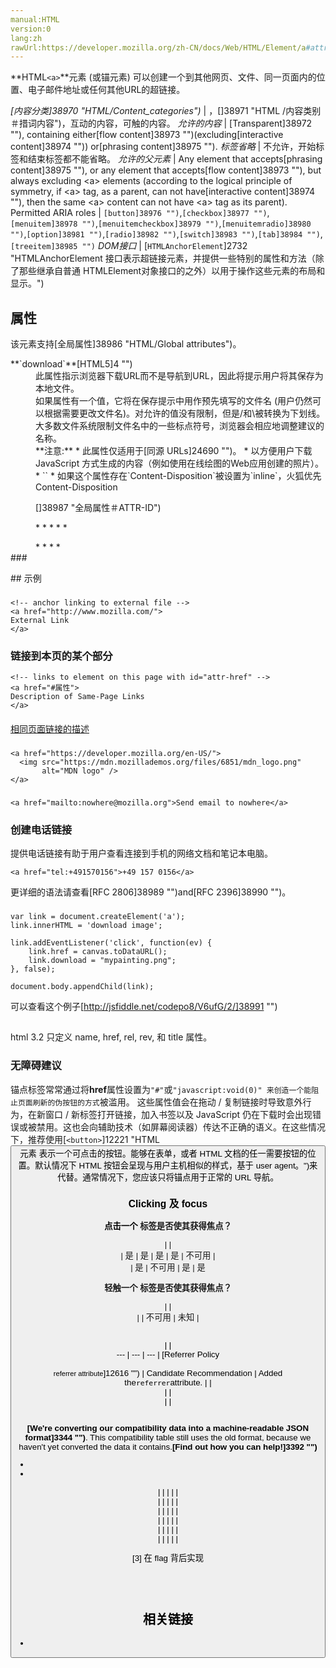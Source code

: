 ```yaml
---
manual:HTML
version:0
lang:zh
rawUrl:https://developer.mozilla.org/zh-CN/docs/Web/HTML/Element/a#attr-download
---
```






**HTML`<a>`**元素 (或锚元素) 可以创建一个到其他网页、文件、同一页面内的位置、电子邮件地址或任何其他URL的超链接。


<dfn>[内容分类]38970 "HTML/Content_categories")</dfn> | ，[]38971 "HTML /内容类别＃措词内容")，互动的内容，可触的内容。 
<dfn>允许的内容</dfn> | [Transparent]38972 ""), containing either[flow content]38973 "")(excluding[interactive content]38974 "")) or[phrasing content]38975 ""). 
<dfn>标签省略</dfn> | 不允许，开始标签和结束标签都不能省略。 
<dfn>允许的父元素</dfn> | Any element that accepts[phrasing content]38975 ""), or any element that accepts[flow content]38973 ""), but always excluding &lt;a&gt; elements (according to the logical principle of symmetry, if &lt;a&gt; tag, as a parent, can not have[interactive content]38974 ""), then the same &lt;a&gt; content can not have &lt;a&gt; tag as its parent). 
Permitted ARIA roles | `[button]38976 "")`,`[checkbox]38977 "")`,`[menuitem]38978 "")`,`[menuitemcheckbox]38979 "")`,`[menuitemradio]38980 "")`,`[option]38981 "")`,`[radio]38982 "")`,`[switch]38983 "")`,`[tab]38984 "")`,`[treeitem]38985 "")` 
<dfn>DOM接口</dfn> | [`HTMLAnchorElement`]2732 "HTMLAnchorElement 接口表示超链接元素，并提供一些特别的属性和方法（除了那些继承自普通 HTMLElement对象接口的之外）以用于操作这些元素的布局和显示。") 


## 属性<a name="属性"></a>


该元素支持[全局属性]38986 "HTML/Global attributes")。

<dl><dt id=''>**`download`**[HTML5]4 "")</dt><dd>此属性指示浏览器下载URL而不是导航到URL，因此将提示用户将其保存为本地文件。</dd><dd>如果属性有一个值，它将在保存提示中用作预先填写的文件名 (用户仍然可以根据需要更改文件名)。对允许的值没有限制，但是/和\被转换为下划线。大多数文件系统限制文件名中的一些标点符号，浏览器会相应地调整建议的名称。</dd><dd>**注意:**
* 此属性仅适用于[同源 URLs]24690 "")。
* 以方便用户下载 JavaScript 方式生成的内容（例如使用在线绘图的Web应用创建的照片）。
* ``
* 如果这个属性存在`Content-Disposition`被设置为`inline`，火狐优先 Content-Disposition

</dd><dt id=''></dt><dd>

[]38987 "全局属性＃ATTR-ID")

</dd><dd>




</dd><dt id=''></dt><dd>



</dd><dt id=''></dt><dd>
* 
* 
* 
* 
* 
</dd></dl><dl><dt id=''></dt><dd></dd><dt id=''></dt><dd>
* 
* 
* 
* 
</dd><dd>




</dd><dt id=''></dt><dd></dd><dt id=''>
### <a name="过时的"></a>
</dt><dt id=''></dt><dd>




</dd><dt id=''></dt><dd></dd><dt id=''></dt><dd>




</dd><dt id=''></dt><dd></dd></dl><dl><dt id=''></dt><dd>
</dd></dl>
## 示例<a name="示例"></a>

### <a name="链接到外部地址"></a>

```
<!-- anchor linking to external file -->
<a href="http://www.mozilla.com/">
External Link
</a>
```

#### <a name="Result"></a>





### 链接到本页的某个部分<a name="链接到本页的某个部分"></a>

```
<!-- links to element on this page with id="attr-href" -->
<a href="#属性">
Description of Same-Page Links
</a>
```

#### <a name="结果"></a>


[相同页面链接的描述](%12085#属性 "")


### <a name="创建一个可点击的图片"></a>





```
<a href="https://developer.mozilla.org/en-US/">
  <img src="https://mdn.mozillademos.org/files/6851/mdn_logo.png" 
       alt="MDN logo" />
</a>
```

#### <a name="结果_2"></a>





### <a name="创建一个email链接"></a>





```
<a href="mailto:nowhere@mozilla.org">Send email to nowhere</a>
```









### 创建电话链接<a name="创建电话链接"></a>


提供电话链接有助于用户查看连接到手机的网络文档和笔记本电脑。


```
<a href="tel:+491570156">+49 157 0156</a>
```


更详细的语法请查看[RFC 2806]38989 "")and[RFC 2396]38990 "")。


### <a name="使用_download_属性保存画布为PNG格式"></a>





```
var link = document.createElement('a');
link.innerHTML = 'download image';

link.addEventListener('click', function(ev) {
    link.href = canvas.toDataURL();
    link.download = "mypainting.png";
}, false);

document.body.appendChild(link);
```


可以查看这个例子[http://jsfiddle.net/codepo8/V6ufG/2/]38991 "")


## <a name="备注"></a>


html 3.2 只定义 name, href, rel, rev, 和 title 属性。


### 无障碍建议<a name="无障碍建议"></a>


锚点标签常常通过将**href**属性设置为`"#"`或`"javascript:void(0)" 来创造一个能阻止页面刷新的伪按钮的方式`被滥用。 这些属性值会在拖动 / 复制链接时导致意外行为，在新窗口 / 新标签打开链接，加入书签以及 JavaScript 仍在下载时会出现错误或被禁用。这也会向辅助技术（如屏幕阅读器）传达不正确的语义。在这些情况下，推荐使用[`<button>`]12221 "HTML <button>元素 表示一个可点击的按钮。能够在表单，或者 HTML 文档的任一需要按钮的位置。默认情况下 HTML 按钮会呈现与用户主机相似的样式，基于 user agent。")来代替。通常情况下，您应该只将锚点用于正常的 URL 导航。


### Clicking 及 focus<a name="Clicking_及_focus"></a>






**点击一个 <a> 标签是否使其获得焦点？**

 |  |  
 | 是 | 是 
 | 是 | 是 
 | 不可用 |  
 | 是 | 不可用 
 | 是 | 是 



**轻触一个 <a> 标签是否使其获得焦点？**

 |  |  
 |  | 不可用 
 | 未知 |  


## <a name="Specifications"></a>

 |  |  
 ---  |  ---  |  ---  | 
[Referrer Policy<br></br><small>referrer attribute</small>]12616 "") | Candidate Recommendation | Added the`referrer`attribute. 
 |  |  
 |  |  
 |  |  


## <a name="浏览器兼容性"></a>


**[We&#39;re converting our compatibility data into a machine-readable JSON format]3344 "")**. This compatibility table still uses the old format, because we haven&#39;t yet converted the data it contains.**[Find out how you can help!]3392 "")**


* 
* 

 |  |  |  |  |  
 |  |  |  |  |  
 |  |  |  |  |  
 |  |  |  |  |  
 |  |  |  |  |  
 |  |  |  |  |  














[3] 在 flag 背后实现






## <br></br>相关链接<a name="相关链接"></a>

* 




